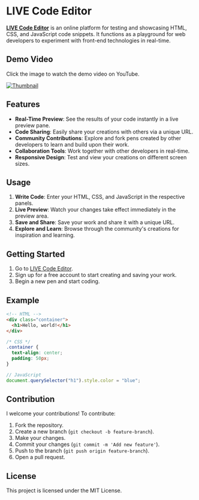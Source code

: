 # LIVE Code Editor

**[LIVE Code Editor](https://codepenn.vercel.app)** is an online platform for testing and showcasing HTML, CSS, and JavaScript code snippets. It functions as a playground for web developers to experiment with front-end technologies in real-time.

## Demo Video

Click the image to watch the demo video on YouTube.

[![Thumbnail](https://github.com/user-attachments/assets/aa8b86fc-6e55-4182-8648-a97ab48d8c8f)](https://youtu.be/VKhfXxQp4nk)

<!-- https://github.com/user-attachments/assets/a95c6f73-6f5f-4756-953c-36a6536e3a47 -->

## Features

- **Real-Time Preview**: See the results of your code instantly in a live preview pane.
- **Code Sharing**: Easily share your creations with others via a unique URL.
- **Community Contributions**: Explore and fork pens created by other developers to learn and build upon their work.
- **Collaboration Tools**: Work together with other developers in real-time.
- **Responsive Design**: Test and view your creations on different screen sizes.

## Usage

1. **Write Code**: Enter your HTML, CSS, and JavaScript in the respective panels.
2. **Live Preview**: Watch your changes take effect immediately in the preview area.
3. **Save and Share**: Save your work and share it with a unique URL.
4. **Explore and Learn**: Browse through the community's creations for inspiration and learning.

## Getting Started

1. Go to [LIVE Code Editor](https://codepenn.vercel.app/).
2. Sign up for a free account to start creating and saving your work.
3. Begin a new pen and start coding.

## Example

```html
<!-- HTML -->
<div class="container">
  <h1>Hello, world!</h1>
</div>
```

```css
/* CSS */
.container {
  text-align: center;
  padding: 50px;
}
```

```js
// JavaScript
document.querySelector("h1").style.color = "blue";
```

## Contribution

I welcome your contributions! To contribute:

1. Fork the repository.
2. Create a new branch (`git checkout -b feature-branch`).
3. Make your changes.
4. Commit your changes (`git commit -m 'Add new feature'`).
5. Push to the branch (`git push origin feature-branch`).
6. Open a pull request.

## License

This project is licensed under the MIT License.
